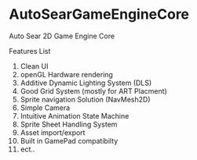 # AutoSearGameEngineCore
Auto Sear 2D Game Engine Core

Features List 

1. Clean UI
2. openGL Hardware rendering
3. Additive Dynamic Lighting System (DLS)
4. Good Grid System (mostly for ART Placment)
5. Sprite navigation Solution (NavMesh2D)
6. Simple Camera
7. Intuitive Animation State Machine
8. Sprite Sheet Handling System
9. Asset import/export
10. Built in GamePad compatibilty
11. ect..
